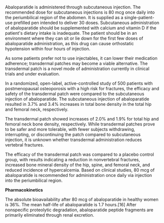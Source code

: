 Abaloparatide is administered through subcutaneous injection. The recommended dose for subcutaneous injections is 80 mcg once daily into the periumbilical region of the abdomen. It is supplied as a single-patient-use prefilled pen intended to deliver 30 doses. Subcutaneous administration of abaloparatide should be supplemented with calcium and vitamin D if the patient's dietary intake is inadequate. The patient should be in an environment where they can sit or lie down for the first few doses of abaloparatide administration, as this drug can cause orthostatic hypotension within four hours of injection.

As some patients prefer not to use injectables, it can lower their medication adherence; transdermal patches may become a viable alternative. The transdermal patch is a novel mode of administration currently in clinical trials and under evaluation.

In a randomized, open-label, active-controlled study of 500 patients with postmenopausal osteoporosis with a high risk for fractures, the efficacy and safety of the transdermal patch were compared to the subcutaneous injection of abaloparatide. The subcutaneous injection of abaloparatide resulted in 3.7% and 3.4% increases in total bone density in the total hip and femoral neck, respectively.

The transdermal patch showed increases of 2.0% and 1.9% for total hip and femoral neck bone density, respectively. While transdermal patches prove to be safer and more tolerable, with fewer subjects withdrawing, interrupting, or discontinuing the patch compared to subcutaneous injection, it is unknown whether transdermal administration reduces vertebral fractures.

The efficacy of the transdermal patch was compared to a placebo control group, with results indicating a reduction in nonvertebral fractures, increased bone mineral density of the hip, spine, and femoral neck, and reduced incidence of hypercalcemia. Based on clinical studies, 80 mcg of abaloparatide is recommended for administration once daily via injection into the periumbilical region.

**Pharmacokinetics**

The absolute bioavailability after 80 mcg of abaloparatide in healthy women is 36%. The mean half-life of abaloparatide is 1.7 hours.[16] After nonspecific proteolytic degradation, abaloparatide peptide fragments are primarily eliminated through renal excretion.